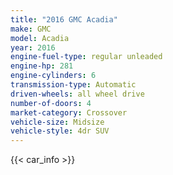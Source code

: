 ```yaml
---
title: "2016 GMC Acadia"
make: GMC
model: Acadia
year: 2016
engine-fuel-type: regular unleaded
engine-hp: 281
engine-cylinders: 6
transmission-type: Automatic
driven-wheels: all wheel drive
number-of-doors: 4
market-category: Crossover
vehicle-size: Midsize
vehicle-style: 4dr SUV
---
```


{{< car_info >}}
